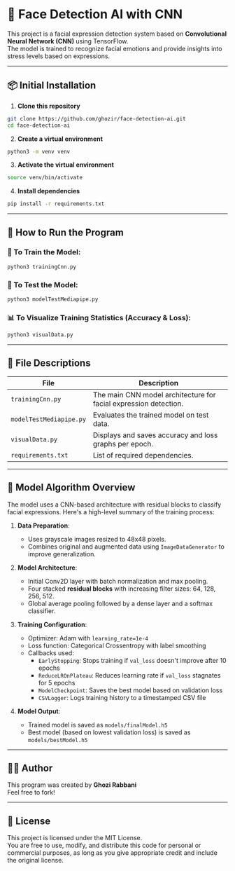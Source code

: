 # 🧠 Face Detection AI with CNN

This project is a facial expression detection system based on **Convolutional Neural Network (CNN)** using TensorFlow.  
The model is trained to recognize facial emotions and provide insights into stress levels based on expressions.

---

## 📦 Initial Installation

1. **Clone this repository**
```bash
git clone https://github.com/ghozir/face-detection-ai.git
cd face-detection-ai
```

2. **Create a virtual environment**
```bash
python3 -m venv venv
```

3. **Activate the virtual environment**
```bash
source venv/bin/activate
```

4. **Install dependencies**
```bash
pip install -r requirements.txt
```

---

## 🚀 How to Run the Program

### 🔧 To Train the Model:
```bash
python3 trainingCnn.py
```

### 🧪 To Test the Model:
```bash
python3 modelTestMediapipe.py
```

### 📊 To Visualize Training Statistics (Accuracy & Loss):
```bash
python3 visualData.py
```

---

## 📁 File Descriptions

| File | Description |
|------|-------------|
| `trainingCnn.py` | The main CNN model architecture for facial expression detection. |
| `modelTestMediapipe.py` | Evaluates the trained model on test data. |
| `visualData.py` | Displays and saves accuracy and loss graphs per epoch. |
| `requirements.txt` | List of required dependencies. |

---

## 🧠 Model Algorithm Overview

The model uses a CNN-based architecture with residual blocks to classify facial expressions. Here's a high-level summary of the training process:

1. **Data Preparation**:
   - Uses grayscale images resized to 48x48 pixels.
   - Combines original and augmented data using `ImageDataGenerator` to improve generalization.

2. **Model Architecture**:
   - Initial Conv2D layer with batch normalization and max pooling.
   - Four stacked **residual blocks** with increasing filter sizes: 64, 128, 256, 512.
   - Global average pooling followed by a dense layer and a softmax classifier.

3. **Training Configuration**:
   - Optimizer: Adam with `learning_rate=1e-4`
   - Loss function: Categorical Crossentropy with label smoothing
   - Callbacks used:
     - `EarlyStopping`: Stops training if `val_loss` doesn't improve after 10 epochs
     - `ReduceLROnPlateau`: Reduces learning rate if `val_loss` stagnates for 5 epochs
     - `ModelCheckpoint`: Saves the best model based on validation loss
     - `CSVLogger`: Logs training history to a timestamped CSV file

4. **Model Output**:
   - Trained model is saved as `models/finalModel.h5`
   - Best model (based on lowest validation loss) is saved as `models/bestModel.h5`

---

## 👨‍💼 Author

This program was created by **Ghozi Rabbani**  
Feel free to fork!

---

## 📜 License

This project is licensed under the MIT License.  
You are free to use, modify, and distribute this code for personal or commercial purposes, as long as you give appropriate credit and include the original license.